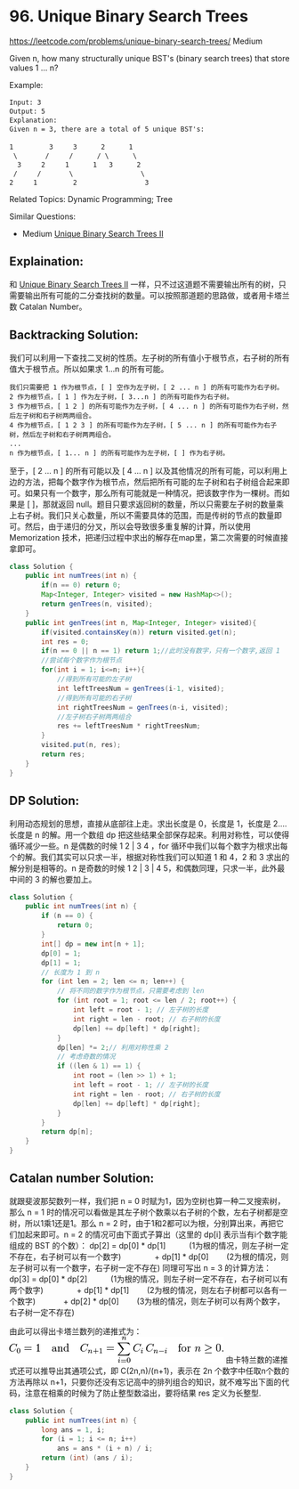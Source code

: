 # 96. Unique Binary Search Trees
<https://leetcode.com/problems/unique-binary-search-trees/>
Medium

Given n, how many structurally unique BST's (binary search trees) that store values 1 ... n?

Example:

    Input: 3
    Output: 5
    Explanation:
    Given n = 3, there are a total of 5 unique BST's:

    1         3     3      2      1
     \       /     /      / \      \
      3     2     1      1   3      2
     /     /       \                 \
    2     1         2                 3

Related Topics: Dynamic Programming; Tree

Similar Questions: 
* Medium [Unique Binary Search Trees II](https://leetcode.com/problems/unique-binary-search-trees-ii/)

## Explaination: 
和 [Unique Binary Search Trees II](https://leetcode.com/problems/unique-binary-search-trees-ii/) 一样，只不过这道题不需要输出所有的树，只需要输出所有可能的二分查找树的数量。可以按照那道题的思路做，或者用卡塔兰数 Catalan Number。

## Backtracking Solution: 
我们可以利用一下查找二叉树的性质。左子树的所有值小于根节点，右子树的所有值大于根节点。所以如果求 1...n 的所有可能。

    我们只需要把 1 作为根节点，[ ] 空作为左子树，[ 2 ... n ] 的所有可能作为右子树。
    2 作为根节点，[ 1 ] 作为左子树，[ 3...n ] 的所有可能作为右子树。
    3 作为根节点，[ 1 2 ] 的所有可能作为左子树，[ 4 ... n ] 的所有可能作为右子树，然后左子树和右子树两两组合。
    4 作为根节点，[ 1 2 3 ] 的所有可能作为左子树，[ 5 ... n ] 的所有可能作为右子树，然后左子树和右子树两两组合。
    ...
    n 作为根节点，[ 1... n ] 的所有可能作为左子树，[ ] 作为右子树。

至于，[ 2 ... n ] 的所有可能以及 [ 4 ... n ] 以及其他情况的所有可能，可以利用上边的方法，把每个数字作为根节点，然后把所有可能的左子树和右子树组合起来即可。如果只有一个数字，那么所有可能就是一种情况，把该数字作为一棵树。而如果是 [ ]，那就返回 null。题目只要求返回树的数量，所以只需要左子树的数量乘上右子树。我们只关心数量，所以不需要具体的范围，而是传树的节点的数量即可。然后，由于递归的分叉，所以会导致很多重复解的计算，所以使用 Memorization 技术，把递归过程中求出的解存在map里，第二次需要的时候直接拿即可。
```java
class Solution {
    public int numTrees(int n) {
        if(n == 0) return 0;
        Map<Integer, Integer> visited = new HashMap<>();
        return genTrees(n, visited);
    }
    public int genTrees(int n, Map<Integer, Integer> visited){
        if(visited.containsKey(n)) return visited.get(n);
        int res = 0;
        if(n == 0 || n == 1) return 1;//此时没有数字，只有一个数字,返回 1
        //尝试每个数字作为根节点
        for(int i = 1; i<=n; i++){
            //得到所有可能的左子树
            int leftTreesNum = genTrees(i-1, visited);
            //得到所有可能的右子树
            int rightTreesNum = genTrees(n-i, visited);
            //左子树右子树两两组合
            res += leftTreesNum * rightTreesNum;
        }
        visited.put(n, res);
        return res;
    }
}
```

## DP Solution: 
利用动态规划的思想，直接从底部往上走。求出长度是 0，长度是 1，长度是 2....长度是 n 的解。用一个数组 dp 把这些结果全部保存起来。利用对称性，可以使得循环减少一些。n 是偶数的时候 1 2 | 3 4 ，for 循环中我们以每个数字为根求出每个的解。我们其实可以只求一半，根据对称性我们可以知道 1 和 4，2 和 3 求出的解分别是相等的。n 是奇数的时候 1 2 | 3 | 4 5，和偶数同理，只求一半，此外最中间的 3 的解也要加上。


```java
class Solution {
    public int numTrees(int n) {
        if (n == 0) {
            return 0;
        }
        int[] dp = new int[n + 1];
        dp[0] = 1;
        dp[1] = 1;
        // 长度为 1 到 n
        for (int len = 2; len <= n; len++) {
            // 将不同的数字作为根节点，只需要考虑到 len
            for (int root = 1; root <= len / 2; root++) {
                int left = root - 1; // 左子树的长度
                int right = len - root; // 右子树的长度
                dp[len] += dp[left] * dp[right];
            }
            dp[len] *= 2;// 利用对称性乘 2
            // 考虑奇数的情况
            if ((len & 1) == 1) {
                int root = (len >> 1) + 1;
                int left = root - 1; // 左子树的长度
                int right = len - root; // 右子树的长度
                dp[len] += dp[left] * dp[right];
            }
        }
        return dp[n];
    }
}
```

## Catalan number Solution: 
就跟斐波那契数列一样，我们把 n = 0 时赋为1，因为空树也算一种二叉搜索树，那么 n = 1 时的情况可以看做是其左子树个数乘以右子树的个数，左右子树都是空树，所以1乘1还是1。那么 n = 2 时，由于1和2都可以为根，分别算出来，再把它们加起来即可。n = 2 的情况可由下面式子算出（这里的 dp[i] 表示当有i个数字能组成的 BST 的个数）：
dp[2] =  dp[0] * dp[1]　　　(1为根的情况，则左子树一定不存在，右子树可以有一个数字)
　　　　+ dp[1] * dp[0]　　  (2为根的情况，则左子树可以有一个数字，右子树一定不存在)
同理可写出 n = 3 的计算方法：
dp[3] =  dp[0] * dp[2]　　　(1为根的情况，则左子树一定不存在，右子树可以有两个数字)
 　　　　+ dp[1] * dp[1]　　  (2为根的情况，则左右子树都可以各有一个数字)
 　　　  + dp[2] * dp[0]　　  (3为根的情况，则左子树可以有两个数字，右子树一定不存在)

由此可以得出卡塔兰数列的递推式为：
![alt text](../resources/96_Catalan&#32;number.png)
由卡特兰数的递推式还可以推导出其通项公式，即 C(2n,n)/(n+1)，表示在 2n 个数字中任取n个数的方法再除以 n+1，只要你还没有忘记高中的排列组合的知识，就不难写出下面的代码，注意在相乘的时候为了防止整型数溢出，要将结果 res 定义为长整型.

```java
class Solution {
    public int numTrees(int n) {
        long ans = 1, i;
        for (i = 1; i <= n; i++)
            ans = ans * (i + n) / i;
        return (int) (ans / i);
    }
}
```